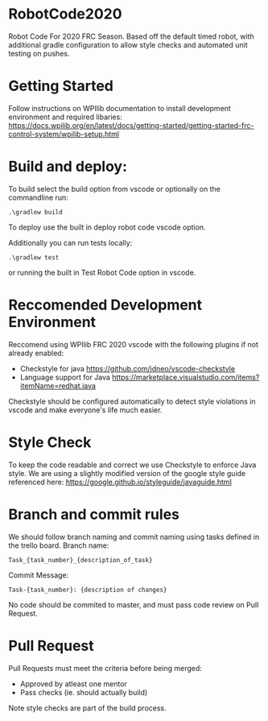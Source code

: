 # RobotCode2020
Robot Code For 2020 FRC Season. Based off the default timed robot, with additional gradle configuration to allow style checks and automated unit testing on pushes. 

# Getting Started
Follow instructions on WPIlib documentation to install development environment and required libaries:
https://docs.wpilib.org/en/latest/docs/getting-started/getting-started-frc-control-system/wpilib-setup.html

# Build and deploy:
To build select the build option from vscode or optionally on the commandline run:
```
.\gradlew build
```

To deploy use the built in deploy robot code vscode option.

Additionally you can run tests locally:
```
.\gradlew test
```
or running the built in Test Robot Code option in vscode.


# Reccomended Development Environment
Reccomend using WPIlib FRC 2020 vscode with the following plugins if not already enabled:
  * Checkstyle for java https://github.com/jdneo/vscode-checkstyle
  * Language support for Java https://marketplace.visualstudio.com/items?itemName=redhat.java

Checkstyle should be configured automatically to detect style violations in vscode and make everyone's life much easier. 

# Style Check
To keep the code readable and correct we use Checkstyle to enforce Java style. We are using a slightly modified version of the google style guide referenced here:
https://google.github.io/styleguide/javaguide.html

# Branch and commit rules 
We should follow branch naming and commit naming using tasks defined in the trello board.
Branch name:
```
Task_{task_number}_{description_of_task}
```
Commit Message:
```
Task-{task_number}: {description of changes}
```

No code should be commited to master, and must pass code review on Pull Request. 

# Pull Request
Pull Requests must meet the criteria before being merged:
* Approved by atleast one mentor
* Pass checks (ie. should actually build)

Note style checks are part of the build process.
